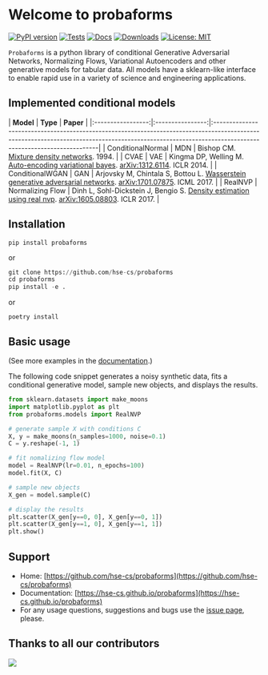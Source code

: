 # Welcome to probaforms

[![PyPI version](https://badge.fury.io/py/probaforms.svg)](https://badge.fury.io/py/probaforms)
[![Tests](https://github.com/HSE-LAMBDA/probaforms/actions/workflows/tests.yml/badge.svg)](https://github.com/HSE-LAMBDA/probaforms/actions/workflows/tests.yml)
[![Docs](https://github.com/HSE-LAMBDA/probaforms/actions/workflows/pages/pages-build-deployment/badge.svg)](https://github.com/HSE-LAMBDA/probaforms/actions/workflows/pages/pages-build-deployment)
[![Downloads](https://static.pepy.tech/badge/probaforms)](https://pepy.tech/project/probaforms)
[![License: MIT](https://img.shields.io/badge/License-MIT-yellow.svg)](https://opensource.org/licenses/MIT)

`Probaforms` is a python library of conditional Generative Adversarial Networks, Normalizing Flows, Variational Autoencoders and other generative models for tabular data. All models have a sklearn-like interface to enable rapid use in a variety of science and engineering applications.

## Implemented conditional models

[//]: # (Use Vancouver reference style below)
|     **Model**     |     **Type**     | **Paper**                                                                                                                                                                                             | 
|:-----------------:|:----------------:|:------------------------------------------------------------------------------------------------------------------------------------------------------------------------------------------------------|
| ConditionalNormal |       MDN        | Bishop CM. [Mixture density networks](https://publications.aston.ac.uk/id/eprint/373/1/NCRG_94_004.pdf). 1994.                                                                                                                                                        |
|       CVAE        |       VAE        | Kingma DP, Welling M. [Auto-encoding variational bayes](https://openreview.net/forum?id=33X9fd2-9FyZd). [arXiv:1312.6114](https://arxiv.org/abs/1312.6114). ICLR 2014.                                |
|  ConditionalWGAN  |       GAN        | Arjovsky M, Chintala S, Bottou L. [Wasserstein generative adversarial networks](https://proceedings.mlr.press/v70/arjovsky17a.html). [arXiv:1701.07875](https://arxiv.org/abs/1701.07875). ICML 2017. |
|      RealNVP      | Normalizing Flow | Dinh L, Sohl-Dickstein J, Bengio S. [Density estimation using real nvp](https://openreview.net/forum?id=HkpbnH9lx).  [arXiv:1605.08803](https://arxiv.org/abs/1605.08803). ICLR 2017.                 |


## Installation
```
pip install probaforms
```
or
```python
git clone https://github.com/hse-cs/probaforms
cd probaforms
pip install -e .
```

or

```
poetry install
```

## Basic usage
(See more examples in the [documentation](https://hse-cs.github.io/probaforms).)

The following code snippet generates a noisy synthetic data, fits a conditional generative model, sample new objects, and displays the results.

```python
from sklearn.datasets import make_moons
import matplotlib.pyplot as plt
from probaforms.models import RealNVP

# generate sample X with conditions C
X, y = make_moons(n_samples=1000, noise=0.1)
C = y.reshape(-1, 1)

# fit nomalizing flow model
model = RealNVP(lr=0.01, n_epochs=100)
model.fit(X, C)

# sample new objects
X_gen = model.sample(C)

# display the results
plt.scatter(X_gen[y==0, 0], X_gen[y==0, 1])
plt.scatter(X_gen[y==1, 0], X_gen[y==1, 1])
plt.show()
```

## Support

- Home: [https://github.com/hse-cs/probaforms](https://github.com/hse-cs/probaforms)
- Documentation: [https://hse-cs.github.io/probaforms](https://hse-cs.github.io/probaforms)
- For any usage questions, suggestions and bugs use the [issue page](https://github.com/hse-cs/probaforms/issues), please.

## Thanks to all our contributors

<a href="https://github.com/HSE-LAMBDA/probaforms/graphs/contributors">
  <img src="https://contributors-img.web.app/image?repo=HSE-LAMBDA/probaforms" />
</a>
